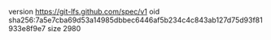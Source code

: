 version https://git-lfs.github.com/spec/v1
oid sha256:7a5e7cba69d53a14985dbbec6446af5b234c4c843ab127d75d93f81933e8f9e7
size 2980
